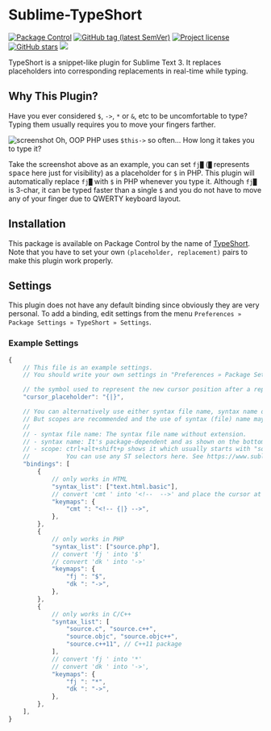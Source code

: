 # Sublime-TypeShort

<a href="https://packagecontrol.io/packages/TypeShort"><img alt="Package Control" src="https://img.shields.io/packagecontrol/dt/TypeShort"></a>
<a href="https://github.com/jfcherng/Sublime-TypeShort/tags"><img alt="GitHub tag (latest SemVer)" src="https://img.shields.io/github/tag/jfcherng/Sublime-TypeShort?logo=github"></a>
<a href="https://github.com/jfcherng/Sublime-TypeShort/blob/master/LICENSE"><img alt="Project license" src="https://img.shields.io/github/license/jfcherng/Sublime-TypeShort?logo=github"></a>
<a href="https://github.com/jfcherng/Sublime-TypeShort/stargazers"><img alt="GitHub stars" src="https://img.shields.io/github/stars/jfcherng/Sublime-TypeShort?logo=github"></a>
<a href="https://www.paypal.me/jfcherng/5usd" title="Donate to this project using Paypal"><img src="https://img.shields.io/badge/paypal-donate-blue.svg?logo=paypal" /></a>

TypeShort is a snippet-like plugin for Sublime Text 3.
It replaces placeholders into corresponding replacements in real-time while typing.


## Why This Plugin?

Have you ever considered `$`, `->`, `*` or `&`, etc to be uncomfortable to type?
Typing them usually requires you to move your fingers farther.

![screenshot](https://raw.githubusercontent.com/jfcherng/sublime-TypeShort/gh-pages/images/screenshot.gif)
Oh, OOP PHP uses `$this->` so often... How long it takes you to type it?

Take the screenshot above as an example, you can set `fj█`
(`█` represents <kbd>space</kbd> here just for visibility) as a placeholder for `$` in PHP.
This plugin will automatically replace `fj█` with `$` in PHP whenever you type it.
Although `fj█` is 3-char, it can be typed faster than a single `$`
and you do not have to move any of your finger due to QWERTY keyboard layout.


## Installation

This package is available on Package Control by the name of [TypeShort](https://packagecontrol.io/packages/TypeShort).
Note that you have to set your own `(placeholder, replacement)` pairs to make this plugin work properly.


## Settings

This plugin does not have any default binding since obviously they are very personal.
To add a binding, edit settings from the menu `Preferences » Package Settings » TypeShort » Settings`.


### Example Settings

```javascript
{
    // This file is an example settings.
    // You should write your own settings in "Preferences » Package Settings » TypeShort » Settings"

    // the symbol used to represent the new cursor position after a replacement
    "cursor_placeholder": "{|}",

    // You can alternatively use either syntax file name, syntax name or scopes in the "syntax_list".
    // But scopes are recommended and the use of syntax (file) name may be removed in the future.
    //
    // - syntax file name: The syntax file name without extension.
    // - syntax name: It's package-dependent and as shown on the bottom-right corner of your ST windows.
    // - scope: ctrl+alt+shift+p shows it which usually starts with "source.xxx" or "text.xxx".
    //          You can use any ST selectors here. See https://www.sublimetext.com/docs/3/selectors.html
    "bindings": [
        {
            // only works in HTML
            "syntax_list": ["text.html.basic"],
            // convert 'cmt ' into '<!--  -->' and place the cursor at its mid
            "keymaps": {
                "cmt ": "<!-- {|} -->",
            },
        },
        {
            // only works in PHP
            "syntax_list": ["source.php"],
            // convert 'fj ' into '$'
            // convert 'dk ' into '->'
            "keymaps": {
                "fj ": "$",
                "dk ": "->",
            },
        },
        {
            // only works in C/C++
            "syntax_list": [
                "source.c", "source.c++",
                "source.objc", "source.objc++",
                "source.c++11", // C++11 package
            ],
            // convert 'fj ' into '*'
            // convert 'dk ' into '->',
            "keymaps": {
                "fj ": "*",
                "dk ": "->",
            },
        },
    ],
}
```
